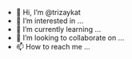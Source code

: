 - 👋 Hi, I’m @trizaykat
- 👀 I’m interested in ...
- 🌱 I’m currently learning ...
- 💞️ I’m looking to collaborate on ...
- 📫 How to reach me ...

<!---
trizaykat/trizaykat is a ✨ special ✨ repository because its `README.md` (this file) appears on your GitHub profile.
You can click the Preview link to take a look at your changes.
--->
